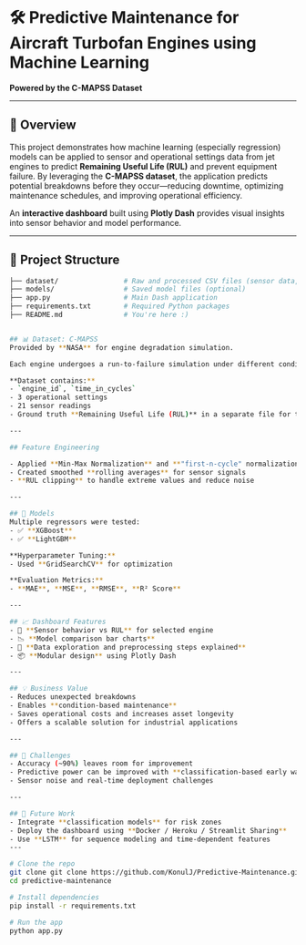 # 🛠️ Predictive Maintenance for Aircraft Turbofan Engines using Machine Learning  
**Powered by the C-MAPSS Dataset**

---

## 📌 Overview  
This project demonstrates how machine learning (especially regression) models can be applied to sensor and operational settings data from jet engines to predict **Remaining Useful Life (RUL)** and prevent equipment failure. By leveraging the **C-MAPSS dataset**, the application predicts potential breakdowns before they occur—reducing downtime, optimizing maintenance schedules, and improving operational efficiency.

An **interactive dashboard** built using **Plotly Dash** provides visual insights into sensor behavior and model performance.

---

## 📂 Project Structure  
```bash
├── dataset/                # Raw and processed CSV files (sensor data, labels)  
├── models/                 # Saved model files (optional)  
├── app.py                  # Main Dash application  
├── requirements.txt        # Required Python packages  
├── README.md               # You're here :)


## 📊 Dataset: C-MAPSS  
Provided by **NASA** for engine degradation simulation.  

Each engine undergoes a run-to-failure simulation under different conditions.  

**Dataset contains:**  
- `engine_id`, `time_in_cycles`  
- 3 operational settings  
- 21 sensor readings  
- Ground truth **Remaining Useful Life (RUL)** in a separate file for the test set  

---

## Feature Engineering

- Applied **Min-Max Normalization** and **"first-n-cycle" normalization**
- Created smoothed **rolling averages** for sensor signals
- **RUL clipping** to handle extreme values and reduce noise

---

## 🤖 Models  
Multiple regressors were tested:  
- ✅ **XGBoost**  
- ✅ **LightGBM**  

**Hyperparameter Tuning:**  
- Used **GridSearchCV** for optimization  

**Evaluation Metrics:**  
- **MAE**, **MSE**, **RMSE**, **R² Score**  

---

## 📈 Dashboard Features  
- 📌 **Sensor behavior vs RUL** for selected engine  
- 📉 **Model comparison bar charts**  
- 📘 **Data exploration and preprocessing steps explained**  
- 📦 **Modular design** using Plotly Dash  

---

## 💡 Business Value  
- Reduces unexpected breakdowns  
- Enables **condition-based maintenance**  
- Saves operational costs and increases asset longevity  
- Offers a scalable solution for industrial applications  

---

## 🧩 Challenges  
- Accuracy (~90%) leaves room for improvement  
- Predictive power can be improved with **classification-based early warning** (e.g., risk zone detection within 30 cycles of failure)  
- Sensor noise and real-time deployment challenges  

---

## 🚀 Future Work  
- Integrate **classification models** for risk zones  
- Deploy the dashboard using **Docker / Heroku / Streamlit Sharing**  
- Use **LSTM** for sequence modeling and time-dependent features
---

# Clone the repo
git clone git clone https://github.com/KonulJ/Predictive-Maintenance.git
cd predictive-maintenance

# Install dependencies
pip install -r requirements.txt

# Run the app
python app.py
